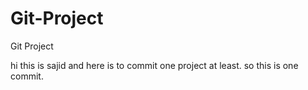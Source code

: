 # Git-Project
Git Project

hi this is sajid and here is to commit one project at least. so this is one commit.
